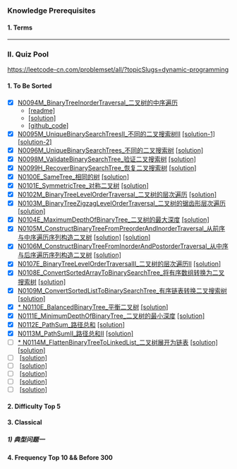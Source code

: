 
### Knowledge Prerequisites 

#### 1. Terms



----------------------------------------------------------------------------------------------------
### II. Quiz Pool

https://leetcode-cn.com/problemset/all/?topicSlugs=dynamic-programming

#### 1. To Be Sorted
- [x] [N0094M_BinaryTreeInorderTraversal_二叉树的中序遍历](https://leetcode-cn.com/problems/binary-tree-inorder-traversal/)
    * [[readme]](https://)
    * [[solution]](https://leetcode-cn.com/problems/binary-tree-inorder-traversal/solution/er-cha-shu-de-zhong-xu-bian-li-by-leetcode/)
    * [[github_code]](../src/main/java/com/maverickbyte/algo/leetcode/N0094M_BinaryTreeInorderTraversal.java)
- [x] [N0095M_UniqueBinarySearchTreesII_不同的二叉搜索树II](https://leetcode-cn.com/problems/unique-binary-search-trees-ii/)
      [[solution-1]](https://leetcode-cn.com/problems/unique-binary-search-trees-ii/solution/xiang-xi-tong-su-de-si-lu-fen-xi-duo-jie-fa-by-2-7/)
      [[solution-2]](https://leetcode-cn.com/problems/unique-binary-search-trees-ii/solution/zi-ding-xiang-xia-by-powcai/)
- [x] [N0096M_UniqueBinarySearchTrees_不同的二叉搜索树](https://leetcode-cn.com/problems/unique-binary-search-trees/solution/hua-jie-suan-fa-96-bu-tong-de-er-cha-sou-suo-shu-b/)
      [[solution]](https://leetcode-cn.com/problems/unique-binary-search-trees/solution/hua-jie-suan-fa-96-bu-tong-de-er-cha-sou-suo-shu-b/)
- [x] [N0098M_ValidateBinarySearchTree_验证二叉搜索树](https://leetcode-cn.com/problems/validate-binary-search-tree/)
      [[solution]](https://leetcode-cn.com/problems/validate-binary-search-tree/solution/die-dai-yu-di-gui-by-powcai/)
- [x] [N0099H_RecoverBinarySearchTree_恢复二叉搜索树](https://leetcode-cn.com/problems/recover-binary-search-tree/)
      [[solution]](https://leetcode-cn.com/problems/recover-binary-search-tree/solution/zhong-xu-bian-li-by-powcai/)
- [x] [N0100E_SameTree_相同的树](https://leetcode-cn.com/problems/same-tree/)
      [[solution]](https://leetcode-cn.com/problems/same-tree/solution/xiang-tong-de-shu-by-leetcode/)
- [x] [N0101E_SymmetricTree_对称二叉树](https://leetcode-cn.com/problems/symmetric-tree/)
      [[solution]](https://leetcode-cn.com/problems/symmetric-tree/solution/dui-cheng-er-cha-shu-by-leetcode/)
- [x] [N0102M_BinaryTreeLevelOrderTraversal_二叉树的层次遍历](https://leetcode-cn.com/problems/binary-tree-level-order-traversal/)
      [[solution]](https://leetcode-cn.com/problems/binary-tree-level-order-traversal/solution/er-cha-shu-de-ceng-ci-bian-li-by-leetcode/)
- [x] [N0103M_BinaryTreeZigzagLevelOrderTraversal_二叉树的锯齿形层次遍历](https://leetcode-cn.com/problems/binary-tree-zigzag-level-order-traversal/)
      [[solution]](https://leetcode-cn.com/problems/binary-tree-zigzag-level-order-traversal/solution/die-dai-he-di-gui-by-powcai-3/)
- [x] [N0104E_MaximumDepthOfBinaryTree_二叉树的最大深度](https://leetcode-cn.com/problems/maximum-depth-of-binary-tree/solution/)
      [[solution]](https://leetcode-cn.com/problems/maximum-depth-of-binary-tree/solution/er-cha-shu-de-zui-da-shen-du-by-leetcode/)
- [x] [N0105M_ConstructBinaryTreeFromPreorderAndInorderTraversal_从前序与中序遍历序列构造二叉树](https://leetcode-cn.com/problems/construct-binary-tree-from-preorder-and-inorder-traversal/)
      [[solution]](https://leetcode-cn.com/problems/construct-binary-tree-from-preorder-and-inorder-traversal/solution/xiang-xi-tong-su-de-si-lu-fen-xi-duo-jie-fa-by--22/)
      [[solution]](https://leetcode-cn.com/problems/construct-binary-tree-from-preorder-and-inorder-traversal/solution/shi-yong-map-by-powcai/)
- [x] [N0106M_ConstructBinaryTreeFromInorderAndPostorderTraversal_从中序与后序遍历序列构造二叉树](https://leetcode-cn.com/problems/construct-binary-tree-from-inorder-and-postorder-traversal/)
      [[solution]](https://leetcode-cn.com/problems/construct-binary-tree-from-inorder-and-postorder-traversal/solution/ha-xi-by-powcai/)
- [x] [N0107E_BinaryTreeLevelOrderTraversalII_二叉树的层次遍历II](https://leetcode-cn.com/problems/binary-tree-level-order-traversal-ii/)
      [[solution]](https://leetcode-cn.com/problems/binary-tree-level-order-traversal-ii/solution/107er-cha-shu-de-ceng-ci-bian-li-iidui-lie-fa-he-d/)
- [x] [N0108E_ConvertSortedArrayToBinarySearchTree_将有序数组转换为二叉搜索树](https://leetcode-cn.com/problems/convert-sorted-array-to-binary-search-tree/)
      [[solution]](https://leetcode-cn.com/problems/convert-sorted-array-to-binary-search-tree/solution/xiang-xi-tong-su-de-si-lu-fen-xi-duo-jie-fa-by-24/)
- [x] [N0109M_ConvertSortedListToBinarySearchTree_有序链表转换二叉搜索树](https://leetcode-cn.com/problems/convert-sorted-list-to-binary-search-tree/)
      [[solution]](https://leetcode-cn.com/problems/convert-sorted-list-to-binary-search-tree/solution/you-xu-lian-biao-zhuan-huan-er-cha-sou-suo-shu-by-/)
- [x] [* N0110E_BalancedBinaryTree_平衡二叉树](https://leetcode-cn.com/problems/balanced-binary-tree/)
      [[solution]](https://leetcode-cn.com/problems/balanced-binary-tree/solution/zi-ding-xiang-xia-he-zi-di-xiang-shang-by-powcai/)
- [x] [N0111E_MinimumDepthOfBinaryTree_二叉树的最小深度](https://leetcode-cn.com/problems/minimum-depth-of-binary-tree/)
      [[solution]](https://leetcode-cn.com/problems/minimum-depth-of-binary-tree/solution/er-cha-shu-de-zui-xiao-shen-du-by-leetcode/)
- [x] [N0112E_PathSum_路径总和](https://leetcode-cn.com/problems/path-sum/)
      [[solution]](https://leetcode-cn.com/problems/path-sum/solution/lu-jing-zong-he-by-leetcode/)
- [x] [N0113M_PathSumII_路径总和II](https://leetcode-cn.com/problems/path-sum-ii/)
      [[solution]](https://leetcode-cn.com/problems/path-sum-ii/solution/dfs-by-powcai-2/)
- [ ] [* N0114M_FlattenBinaryTreeToLinkedList_二叉树展开为链表](https://leetcode-cn.com/problems/flatten-binary-tree-to-linked-list/)
      [[solution]](https://leetcode-cn.com/problems/flatten-binary-tree-to-linked-list/solution/biao-biao-zhun-zhun-de-hou-xu-bian-li-dai-ma-jian-/)
      [[solution]](https://leetcode-cn.com/problems/flatten-binary-tree-to-linked-list/solution/xiang-xi-tong-su-de-si-lu-fen-xi-duo-jie-fa-by--26/)
- [ ] []()
      [[solution]]()
- [ ] []()
      [[solution]]()
- [ ] []()
      [[solution]]()
- [ ] []()
      [[solution]]()
- [ ] []()
      [[solution]]()
          
#### 2. Difficulty Top 5
    
#### 3. Classical

##### 1) 典型问题一
    
#### 4. Frequency Top 10 && Before 300 